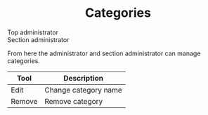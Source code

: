 <center><i class="ui icon tag huge"></i>

# Categories
</center>

<i class="ui icon unlock"></i> Top administrator<br>
<i class="ui icon unlock"></i> Section administrator

From here the administrator and section administrator can manage categories.


Tool | Description
---- | -----------
<i class="ui icon pencil"></i> Edit | Change category name
<i class="ui icon trash"></i> Remove | Remove category
